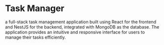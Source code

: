 # Task Manager
a full-stack task management application built using React for the frontend and NestJS for the backend, integrated with MongoDB as the database. The application provides an intuitive and responsive interface for users to manage their tasks efficiently.
